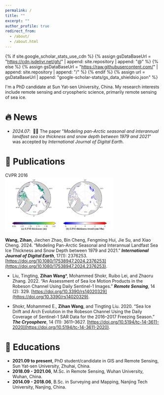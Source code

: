 ```yaml
---
permalink: /
title: ""
excerpt: ""
author_profile: true
redirect_from: 
  - /about/
  - /about.html
---
```


{% if site.google_scholar_stats_use_cdn %}
{% assign gsDataBaseUrl = "https://cdn.jsdelivr.net/gh/" | append: site.repository | append: "@" %}
{% else %}
{% assign gsDataBaseUrl = "https://raw.githubusercontent.com/" | append: site.repository | append: "/" %}
{% endif %}
{% assign url = gsDataBaseUrl | append: "google-scholar-stats/gs_data_shieldsio.json" %}

<span class='anchor' id='about-me'></span>

I'm a PhD candidate at Sun Yat-sen University, China. My research interests include remote sensing and cryospheric science, primarily remote sensing of sea ice. 


# 🔥 News
- *2024.07*: &nbsp;🎉🎉 The paper "_Modeling pan-Arctic seasonal and interannual landfast sea ice thickness and snow depth between 1979 and 2021_" was accepted by _International Journal of Digital Earth_.

# 📝 Publications 

<div class='paper-box'><div class='paper-box-image'><div><div class="badge">CVPR 2016</div><img src='images/Cover_paper.png' alt="sym" width="70%"></div></div>
<div class='paper-box-text' markdown="1">

**Wang, Zihan**, Jiechen Zhao, Bin Cheng, Fengming Hui, Jie Su, and Xiao Cheng. 2024. “Modeling Pan-Arctic Seasonal and Interannual Landfast Sea Ice Thickness and Snow Depth between 1979 and 2021.” **_International Journal of Digital Earth_**, 17(1): 2376253. [https://doi.org/10.1080/17538947.2024.2376253](https://doi.org/10.1080/17538947.2024.2376253).

</div>
</div>

- Liu, Tingting, **Zihan Wang***, Mohammed Shokr, Ruibo Lei, and Zhaoru Zhang. 2022. “An Assessment of Sea Ice Motion Products in the Robeson Channel Using Daily Sentinel-1 Images.” **_Remote Sensing_**, 14 (2): 329. [https://doi.org/10.3390/rs14020329](https://doi.org/10.3390/rs14020329).

- Shokr, Mohammed E., **Zihan Wang**, and Tingting Liu. 2020. “Sea Ice Drift and Arch Evolution in the Robeson Channel Using the Daily Coverage of Sentinel-1 SAR Data for the 2016–2017 Freezing Season.” **_The Cryosphere_**, 14 (11): 3611–3627. [https://doi.org/10.5194/tc-14-3611-2020](https://doi.org/10.5194/tc-14-3611-2020).


# 📖 Educations
- **2021.09 to present**, PhD student/candidate in GIS and Remote Sensing, Sun Yat-sen University, Zhuhai, China. 
- **2018.09 - 2021.06**, M.Sc. in Remote Sensing, Wuhan University, Wuhan, China.
- **2014.09 - 2018.06**, B.Sc. in Surveying and Mapping, Nanjing Tech University, Nanjing, China.

